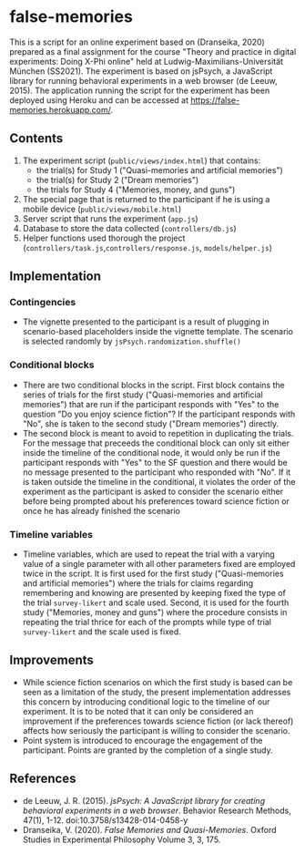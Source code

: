 # false-memories
This is a script for an online experiment based on (Dranseika, 2020) prepared as a final assignment for the course "Theory and practice in digital experiments: Doing X-Phi online" held at Ludwig-Maximilians-Universität München (SS2021). The experiment is based on jsPsych, a JavaScript library for running behavioral experiments in a web browser (de Leeuw, 2015). The application running the script for the experiment has been deployed using Heroku and can be accessed at https://false-memories.herokuapp.com/. 

## Contents
1. The experiment script (`public/views/index.html`) that contains: 
    - the trial(s) for Study 1 ("Quasi-memories and artificial memories")
    - the trial(s) for Study 2 ("Dream memories")
    - the trials for Study 4 ("Memories, money, and guns")
2. The special page that is returned to the participant if he is using a mobile device (`public/views/mobile.html`)
3. Server script that runs the experiment (`app.js`)
4. Database to store the data collected (`controllers/db.js`)
5. Helper functions used thorough the project (`controllers/task.js`,`controllers/response.js`, `models/helper.js`) 

## Implementation
### Contingencies
- The vignette presented to the participant is a result of plugging in scenario-based placeholders inside the vignette template. The scenario is selected randomly by `jsPsych.randomization.shuffle()`

### Conditional blocks
- There are two conditional blocks in the script. First block contains the series of trials for the first study ("Quasi-memories and artificial memories") that are run if the participant responds with "Yes" to the question "Do you enjoy science fiction"? If the participant responds with "No", she is taken to the second study ("Dream memories") directly.
- The second block is meant to avoid to repetition in duplicating the trials. For the message that preceeds the conditional block can only sit either inside the timeline of the conditional node, it would only be run if the participant responds with "Yes" to the SF question and there would be no message presented to the participant who responded with "No". If it is taken outside the timeline in the conditional, it violates the order of the experiment as the participant is asked to consider the scenario either before being prompted about his preferences toward science fiction or once he has already finished the scenario

### Timeline variables
- Timeline variables, which are used to repeat the trial with a varying value of a single parameter with all other parameters fixed are employed twice in the script. It is first used for the first study ("Quasi-memories and artificial memories") where the trials for claims regarding remembering and knowing are presented by keeping fixed the type of the trial `survey-likert` and scale used. Second, it is used for the fourth study ("Memories, money and guns") where the procedure consists in repeating the trial thrice for each of the prompts while type of trial `survey-likert` and the scale used is fixed. 

## Improvements
- While science fiction scenarios on which the first study is based can be seen as a limitation of the study, the present implementation addresses this concern by introducing conditional logic to the timeline of our experiment. It is to be noted that it can only be considered an improvement if the preferences towards science fiction (or lack thereof) affects how seriously the participant is willing to consider the scenario.
- Point system is introduced to encourage the engagement of the participant. Points are granted by the completion of a single study.

## References
- de Leeuw, J. R. (2015). *jsPsych: A JavaScript library for creating behavioral experiments in a web browser*. Behavior Research Methods, 47(1), 1-12. doi:10.3758/s13428-014-0458-y
- Dranseika, V. (2020). *False Memories and Quasi-Memories*. Oxford Studies in Experimental Philosophy Volume 3, 3, 175.
